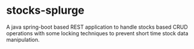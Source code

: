# stocks-splurge
A java spring-boot based REST application to handle stocks based CRUD operations with some locking techniques to prevent short time stock data manipulation.
